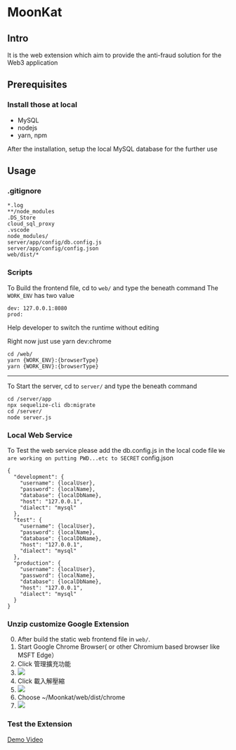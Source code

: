 # MoonKat
## Intro
It is the web extension which aim to provide the anti-fraud solution for the Web3 application
## Prerequisites
### Install those at local
* MySQL
* nodejs
* yarn, npm

After the installation, setup the local MySQL database for the further use

## Usage
### .gitignore
```
*.log
**/node_modules
.DS_Store
cloud_sql_proxy
.vscode
node_modules/
server/app/config/db.config.js
server/app/config/config.json
web/dist/*
```
### Scripts
To Build the frontend file, cd to `web/` and type the beneath command
The `WORK_ENV` has two value
```
dev: 127.0.0.1:8080
prod: 
```
Help developer to switch the runtime without editing

Right now just use yarn dev:chrome
```shell=
cd /web/
yarn {WORK_ENV}:{browserType}
yarn {WORK_ENV}:{browserType}
```
---
To Start the server, cd to `server/` and type the beneath command
```shell=
cd /server/app
npx sequelize-cli db:migrate
cd /server/
node server.js
```
### Local Web Service
To Test the web service 
please add the db.config.js in the local code file
```We are working on putting PWD...etc to SECRET```
config.json
```javascript=
{
  "development": {
    "username": {localUser},
    "password": {localName},
    "database": {localDbName},
    "host": "127.0.0.1",
    "dialect": "mysql"
  },
  "test": {
    "username": {localUser},
    "password": {localName},
    "database": {localDbName},
    "host": "127.0.0.1",
    "dialect": "mysql"
  },
  "production": {
    "username": {localUser},
    "password": {localName},
    "database": {localDbName},
    "host": "127.0.0.1",
    "dialect": "mysql"
  }
}
```
### Unzip customize Google Extension 
0. After build the static web frontend file in `web/`.
1. Start Google Chrome Browser( or other Chromium based browser like MSFT Edge）
2.  Click 管理擴充功能
3.  ![](https://i.imgur.com/yuPCxG0.png)
4.  Click 載入解壓縮
5.  ![](https://i.imgur.com/aK2pSu1.png)
6.  Choose ~/Moonkat/web/dist/chrome
7.  ![](https://i.imgur.com/V3lqA5S.png)
### Test the Extension
[Demo Video](https://youtu.be/-MiHJxp7aV8)
